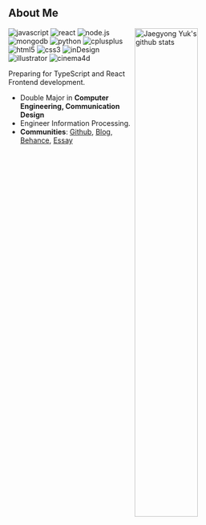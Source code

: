 ## About Me

<img align="right" alt="Jaegyong Yuk's github stats" width="50%" src="https://github-readme-stats.vercel.app/api?username=yjglab&show_icons=true">

![javascript](http://img.shields.io/badge/-JavaScript-F7DF1E?style=flat-square&logo=javascript&logoColor=white)
![react](http://img.shields.io/badge/-React-61DAFB?style=flat-square&logo=react&logoColor=white)
![node.js](http://img.shields.io/badge/-Node.js-339933?style=flat-square&logo=node.js&logoColor=white)
![mongodb](http://img.shields.io/badge/-MongoDB-47A248?style=flat-square&logo=mongodb&logoColor=white)
![python](http://img.shields.io/badge/-Python-3776AB?style=flat-square&logo=python&logoColor=white)
![cplusplus](http://img.shields.io/badge/-C++-00599C?style=flat-square&logo=cplusplus&logoColor=white)
![html5](http://img.shields.io/badge/-HTML5-E34F26?style=flat-square&logo=html5&logoColor=white)
![css3](http://img.shields.io/badge/-CSS3-1572B6?style=flat-square&logo=css3&logoColor=white)
![inDesign](http://img.shields.io/badge/-InDesign-EE3D8F?style=flat-square&logo=inDesign&logoColor=white)
![illustrator](http://img.shields.io/badge/-Illustrator-FF9A00?style=flat-square&logo=illustrator&logoColor=white)
![cinema4d](http://img.shields.io/badge/-Cinema%204D-011A6A?style=flat-square&logo=cinema4d&logoColor=white)


<!-- ![go](http://img.shields.io/badge/-Go-00ADD8?style=flat-square&logo=go&logoColor=white) -->
<!-- ![php](http://img.shields.io/badge/-PHP-777BB4?style=flat-square&logo=php&logoColor=white) -->

Preparing for TypeScript and React Frontend development.

- Double Major in **Computer Engineering, Communication Design**
- Engineer Information Processing.
- **Communities**: [Github](https://github.com/yjglab), [Blog](https://yjg-lab.tistory.com), [Behance](https://www.behance.net/yukjaegyong), [Essay]()
